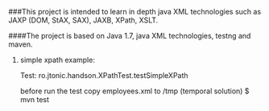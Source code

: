 ###This project is intended to learn in depth java XML technologies such as JAXP (DOM, StAX, SAX), JAXB, XPath, XSLT.

####The project is based on Java 1.7, java XML technologies, testng and maven.

1. simple xpath example:

    Test: ro.jtonic.handson.XPathTest.testSimpleXPath

    before run the test copy employees.xml to /tmp (temporal solution)
    $ mvn test
